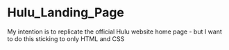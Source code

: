 # Hulu_Landing_Page
My intention is to replicate the official Hulu website home page - but I want to do this sticking to only HTML and CSS 
